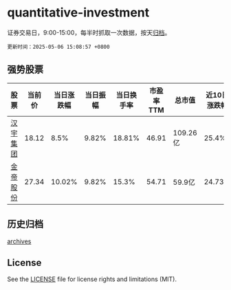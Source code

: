 # quantitative-investment

证券交易日，9:00-15:00，每半时抓取一次数据，按天[归档](archives)。

`更新时间：2025-05-06 15:08:57 +0800`

## 强势股票

|股票|当前价|当日涨跌幅|当日振幅|当日换手率|市盈率TTM|总市值|近10日涨跌幅|
|----|----|----|----|----|----|----|----|
|[汉宇集团](https://xueqiu.com/S/SZ300403)|18.12|8.5%|9.82%|18.81%|46.91|109.26亿|25.4%|
|[金帝股份](https://xueqiu.com/S/SH603270)|27.34|10.02%|9.82%|15.3%|54.71|59.9亿|24.73%|

## 历史归档

[archives](archives)

## License

See the [LICENSE](LICENSE) file for license rights and limitations (MIT).